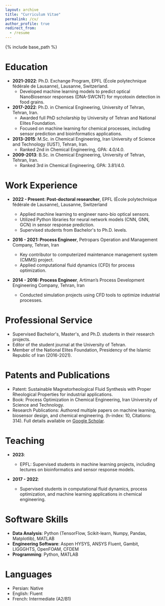 ```yaml
---
layout: archive
title: "Curriculum Vitae"
permalink: /cv/
author_profile: true
redirect_from:
  - /resume
---
```


{% include base_path %}

Education
======
* **2021-2022**: Ph.D. Exchange Program, EPFL (École polytechnique fédérale de Lausanne), Lausanne, Switzerland.
  * Developed machine learning models to predict optical NanoBiosensor responses (DNA-SWCNT) for mycotoxin detection in food grains.
* **2017-2022**: Ph.D. in Chemical Engineering, University of Tehran, Tehran, Iran.
  * Awarded full PhD scholarship by University of Tehran and National Elites Foundation.
  * Focused on machine learning for chemical processes, including sensor prediction and bioinformatics applications.
* **2013-2015**: M.Sc. in Chemical Engineering, Iran University of Science and Technology (IUST), Tehran, Iran.
  * Ranked 2nd in Chemical Engineering, GPA: 4.0/4.0.
* **2009-2013**: B.Sc. in Chemical Engineering, University of Tehran, Tehran, Iran.
  * Ranked 3rd in Chemical Engineering, GPA: 3.81/4.0.

Work Experience
======

* **2022 - Present: Post-doctoral researcher**, EPFL (École polytechnique fédérale de Lausanne), Lausanne, Switzerland
  * Applied machine learning to engineer nano-bio optical sensors.
  * Utilized Python libraries for neural network models (CNN, GNN, GCN) in sensor response prediction.
  * Supervised students from Bachelor's to Ph.D. levels.
  
* **2016 - 2021: Process Engineer**, Petropars Operation and Management Company, Tehran, Iran
  * Key contributor to computerized maintenance management system (CMMS) project.
  * Applied computational fluid dynamics (CFD) for process optimization.

* **2014 - 2016: Process Engineer**, Artiman’s Process Development Engineering Company, Tehran, Iran
  * Conducted simulation projects using CFD tools to optimize industrial processes.

Professional Service
======
* Supervised Bachelor's, Master's, and Ph.D. students in their research projects.
* Editor of the student journal at the University of Tehran.
* Member of the National Elites Foundation, Presidency of the Islamic Republic of Iran (2016-2021).

Patents and Publications
======
* Patent: Sustainable Magnetorheological Fluid Synthesis with Proper Rheological Properties for industrial applications.
* Book: Process Optimization in Chemical Engineering, Iran University of Science and Technology.
* Research Publications: Authored multiple papers on machine learning, biosensor design, and chemical engineering. (h-index: 10, Citations: 314). Full details available on [Google Scholar](https://scholar.google.co.in/citations?user=gk2vj4YAAAAJ&hl=en).

Teaching
======
* **2023**:
  * EPFL: Supervised students in machine learning projects, including lectures on bioinformatics and sensor response models.
  
* **2017 - 2022**:
  * Supervised students in computational fluid dynamics, process optimization, and machine learning applications in chemical engineering.

Software Skills
======
* **Data Analysis**: Python (TensorFlow, Scikit-learn, Numpy, Pandas, Matplotlib), MATLAB
* **Engineering Software**: Aspen HYSYS, ANSYS Fluent, Gambit, LIGGGHTS, OpenFOAM, CFDEM
* **Programming**: Python, MATLAB

Languages
======
* Persian: Native
* English: Fluent
* French: Intermediate (A2/B1)
